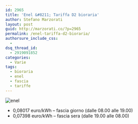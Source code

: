 ```yaml
---
id: 2965
title: 'Enel &#8211; Tariffa D2 bioraria'
author: Stefano Marzorati
layout: post
guid: http://marzorati.co/?p=2965
permalink: /enel-tariffa-d2-bioraria/
authorsure_include_css:
  - 
dsq_thread_id:
  - 2919091852
categories:
  - Varie
tags:
  - bioraria
  - enel
  - fascia
  - tariffe
---
```

![enel](http://www.sostariffe.it/news/wp-content/uploads/2011/12/591px-Enel_Logo.svg_.png)   

- 0,08017 euro/kWh &#8211; fascia giorno (dalle 08.00 alle 19.00)   
- 0,07398 euro/kWh &#8211; fascia sera (dalle 19.00 alle 08.00)